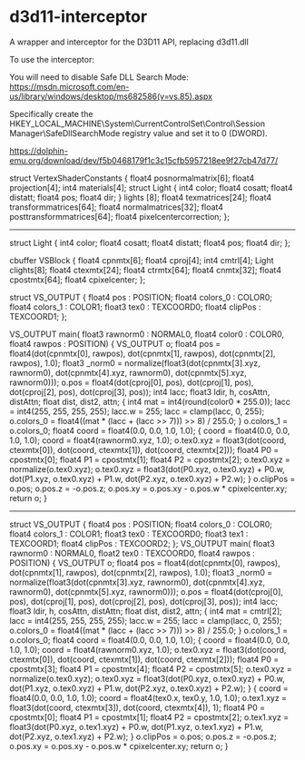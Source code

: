 # d3d11-interceptor
A wrapper and interceptor for the D3D11 API, replacing d3d11.dll

To use the interceptor:

You will need to disable Safe DLL Search Mode:
https://msdn.microsoft.com/en-us/library/windows/desktop/ms682586(v=vs.85).aspx

Specifically create the
HKEY_LOCAL_MACHINE\System\CurrentControlSet\Control\Session Manager\SafeDllSearchMode
registry value and set it to 0 (DWORD).

https://dolphin-emu.org/download/dev/f5b0468179f1c3c15cfb5957218ee9f27cb47d77/

struct VertexShaderConstants
{
       float4 posnormalmatrix[6];
       float4 projection[4];
       int4 materials[4];
       struct Light
       {
               int4 color;
               float4 cosatt;
               float4 distatt;
               float4 pos;
               float4 dir;
       } lights [8];
       float4 texmatrices[24];
       float4 transformmatrices[64];
       float4 normalmatrices[32];
       float4 posttransformmatrices[64];
       float4 pixelcentercorrection;
};

----

struct Light
{
	int4 color;
	float4 cosatt;
	float4 distatt;
	float4 pos;
	float4 dir;
};

cbuffer VSBlock
{
	float4 cpnmtx[6];
	float4 cproj[4];
	int4 cmtrl[4];
	Light clights[8];
	float4 ctexmtx[24];
	float4 ctrmtx[64];
	float4 cnmtx[32];
	float4 cpostmtx[64];
	float4 cpixelcenter;
};

struct VS_OUTPUT
{
	float4 pos : POSITION;
	float4 colors_0 : COLOR0;
	float4 colors_1 : COLOR1;
	float3 tex0 : TEXCOORD0;
	float4 clipPos : TEXCOORD1;
};

VS_OUTPUT main(
  float3 rawnorm0 : NORMAL0,
  float4 color0 : COLOR0,
  float4 rawpos : POSITION)
{
	VS_OUTPUT o;
	float4 pos = float4(dot(cpnmtx[0], rawpos), dot(cpnmtx[1], rawpos), dot(cpnmtx[2], rawpos), 1.0);
	float3 _norm0 = normalize(float3(dot(cpnmtx[3].xyz, rawnorm0), dot(cpnmtx[4].xyz, rawnorm0), dot(cpnmtx[5].xyz, rawnorm0)));
	o.pos = float4(dot(cproj[0], pos), dot(cproj[1], pos), dot(cproj[2], pos), dot(cproj[3], pos));
	int4 lacc;
	float3 ldir, h, cosAttn, distAttn;
	float dist, dist2, attn;
	{
		int4 mat = int4(round(color0 * 255.0));
		lacc = int4(255, 255, 255, 255);
		lacc.w = 255;
		lacc = clamp(lacc, 0, 255);
		o.colors_0 = float4((mat * (lacc + (lacc >> 7))) >> 8) / 255.0;
	}
	o.colors_1 = o.colors_0;
	float4 coord = float4(0.0, 0.0, 1.0, 1.0);
	{
		coord = float4(0.0, 0.0, 1.0, 1.0);
		coord = float4(rawnorm0.xyz, 1.0);
		o.tex0.xyz = float3(dot(coord, ctexmtx[0]), dot(coord, ctexmtx[1]), dot(coord, ctexmtx[2]));
		float4 P0 = cpostmtx[0];
		float4 P1 = cpostmtx[1];
		float4 P2 = cpostmtx[2];
		o.tex0.xyz = normalize(o.tex0.xyz);
		o.tex0.xyz = float3(dot(P0.xyz, o.tex0.xyz) + P0.w, dot(P1.xyz, o.tex0.xyz) + P1.w, dot(P2.xyz, o.tex0.xyz) + P2.w);
	}
	o.clipPos = o.pos;
	o.pos.z = -o.pos.z;
	o.pos.xy = o.pos.xy - o.pos.w * cpixelcenter.xy;
	return o;
}

----

struct VS_OUTPUT {
	float4 pos : POSITION;
	float4 colors_0 : COLOR0;
	float4 colors_1 : COLOR1;
	float3 tex0 : TEXCOORD0;
	float3 tex1 : TEXCOORD1;
	float4 clipPos : TEXCOORD2;
};
VS_OUTPUT main(
  float3 rawnorm0 : NORMAL0,
  float2 tex0 : TEXCOORD0,
  float4 rawpos : POSITION) {
	VS_OUTPUT o;
	float4 pos = float4(dot(cpnmtx[0], rawpos), dot(cpnmtx[1], rawpos), dot(cpnmtx[2], rawpos), 1.0);
	float3 _norm0 = normalize(float3(dot(cpnmtx[3].xyz, rawnorm0), dot(cpnmtx[4].xyz, rawnorm0), dot(cpnmtx[5].xyz, rawnorm0)));
	o.pos = float4(dot(cproj[0], pos), dot(cproj[1], pos), dot(cproj[2], pos), dot(cproj[3], pos));
	int4 lacc;
	float3 ldir, h, cosAttn, distAttn;
	float dist, dist2, attn;
	{
		int4 mat = cmtrl[2];
		lacc = int4(255, 255, 255, 255);
		lacc.w = 255;
		lacc = clamp(lacc, 0, 255);
		o.colors_0 = float4((mat * (lacc + (lacc >> 7))) >> 8) / 255.0;
	}
	o.colors_1 = o.colors_0;
	float4 coord = float4(0.0, 0.0, 1.0, 1.0);
	{
		coord = float4(0.0, 0.0, 1.0, 1.0);
		coord = float4(rawnorm0.xyz, 1.0);
		o.tex0.xyz = float3(dot(coord, ctexmtx[0]), dot(coord, ctexmtx[1]), dot(coord, ctexmtx[2]));
		float4 P0 = cpostmtx[3];
		float4 P1 = cpostmtx[4];
		float4 P2 = cpostmtx[5];
		o.tex0.xyz = normalize(o.tex0.xyz);
		o.tex0.xyz = float3(dot(P0.xyz, o.tex0.xyz) + P0.w, dot(P1.xyz, o.tex0.xyz) + P1.w, dot(P2.xyz, o.tex0.xyz) + P2.w);
	}
	{
		coord = float4(0.0, 0.0, 1.0, 1.0);
		coord = float4(tex0.x, tex0.y, 1.0, 1.0);
		o.tex1.xyz = float3(dot(coord, ctexmtx[3]), dot(coord, ctexmtx[4]), 1);
		float4 P0 = cpostmtx[0];
		float4 P1 = cpostmtx[1];
		float4 P2 = cpostmtx[2];
		o.tex1.xyz = float3(dot(P0.xyz, o.tex1.xyz) + P0.w, dot(P1.xyz, o.tex1.xyz) + P1.w, dot(P2.xyz, o.tex1.xyz) + P2.w);
	}
	o.clipPos = o.pos;
	o.pos.z = -o.pos.z;
	o.pos.xy = o.pos.xy - o.pos.w * cpixelcenter.xy;
	return o;
}

